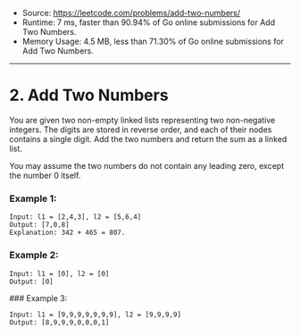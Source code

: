 - Source: https://leetcode.com/problems/add-two-numbers/
- Runtime: 7 ms, faster than 90.94% of Go online submissions for Add Two Numbers.
- Memory Usage: 4.5 MB, less than 71.30% of Go online submissions for Add Two Numbers.
---
# 2. Add Two Numbers

You are given two non-empty linked lists representing two non-negative integers. The digits are stored in reverse order, and each of their nodes contains a single digit. Add the two numbers and return the sum as a linked list.


You may assume the two numbers do not contain any leading zero, except the number 0 itself.

 

### Example 1:

```
Input: l1 = [2,4,3], l2 = [5,6,4]
Output: [7,0,8]
Explanation: 342 + 465 = 807.
```


### Example 2:

```
Input: l1 = [0], l2 = [0]
Output: [0]
```

### Example 3:

```
Input: l1 = [9,9,9,9,9,9,9], l2 = [9,9,9,9]
Output: [8,9,9,9,0,0,0,1]
```
